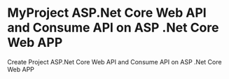 # MyProject ASP.Net Core Web API and Consume API on ASP .Net Core Web APP
Create Project ASP.Net Core Web API and Consume API on ASP .Net Core Web APP
